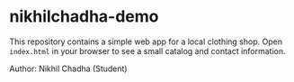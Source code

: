 # nikhilchadha-demo

This repository contains a simple web app for a local clothing shop. Open `index.html` in your browser to see a small catalog and contact information.

Author: Nikhil Chadha (Student)
